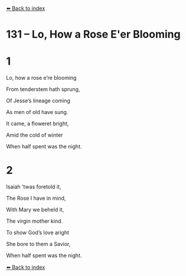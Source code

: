 [⬅️ Back to index](../README.md)

# 131 – Lo, How a Rose E'er Blooming





# 1

Lo, how a rose e’re blooming

From tenderstem hath sprung,

Of Jesse’s lineage coming

As men of old have sung.

It came, a floweret bright,

Amid the cold of winter

When half spent was the night.



# 2

Isaiah ’twas foretold it,

The Rose I have in mind,

With Mary we beheld it,

The virgin mother kind.

To show God’s love aright

She bore to them a Savior,

When half spent was the night.

[⬅️ Back to index](../README.md)
